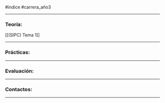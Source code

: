 #índice #carrera_año3 
___
### Teoría:
[[(SIPC) Tema 1]]

___
### Prácticas:
___
### Evaluación:
___
### Contactos:
___